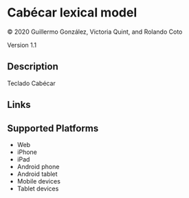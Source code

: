 Cabécar lexical model
===================

© 2020 Guillermo González, Victoria Quint, and Rolando Coto

Version 1.1

Description
-----------

Teclado Cabécar

Links
-----

Supported Platforms
-------------------
 * Web
 * iPhone
 * iPad
 * Android phone
 * Android tablet
 * Mobile devices
 * Tablet devices

